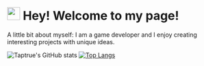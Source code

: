 <h1><img src="https://emojis.slackmojis.com/emojis/images/1531849430/4246/blob-sunglasses.gif?1531849430" width="30"/> Hey! Welcome to my page!</h1>
<p>A little bit about myself: I am a game developer and I enjoy creating interesting projects with unique ideas.</p>

![Taptrue's GitHub stats](https://github-readme-stats.vercel.app/api?username=anuraghazra&theme=shadow_green&show_icons=true)
[![Top Langs](https://github-readme-stats.vercel.app/api/top-langs/?username=anuraghazra&layout=compact)](https://github.com/anuraghazra/github-readme-stats)
